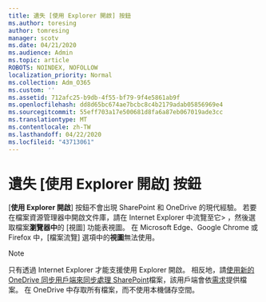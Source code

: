 ```yaml
---
title: 遺失 [使用 Explorer 開啟] 按鈕
ms.author: toresing
author: tomresing
manager: scotv
ms.date: 04/21/2020
ms.audience: Admin
ms.topic: article
ROBOTS: NOINDEX, NOFOLLOW
localization_priority: Normal
ms.collection: Adm_O365
ms.custom: ''
ms.assetid: 712afc25-b9db-4f55-bf79-9f4e5861ab9f
ms.openlocfilehash: dd8d65bc674ae7bcbc8c4b2179adab05856969e4
ms.sourcegitcommit: 55eff703a17e500681d8fa6a87eb067019ade3cc
ms.translationtype: MT
ms.contentlocale: zh-TW
ms.lasthandoff: 04/22/2020
ms.locfileid: "43713061"
---
```

# <a name="the-open-with-explorer-button-is-missing"></a>遺失 [使用 Explorer 開啟] 按鈕

[**使用 Explorer 開啟**] 按鈕不會出現 SharePoint 和 OneDrive 的現代經驗。 若要在檔案資源管理器中開啟文件庫，請在 Internet Explorer 中流覽至它\> ，然後選取檔案**瀏覽器中**的 [視圖] 功能表視圖。 在 Microsoft Edge、Google Chrome 或 Firefox 中，[檔案流覽] 選項中的**視圖**無法使用。 
  
> [!NOTE]
> 只有透過 Internet Explorer 才能支援使用 Explorer 開啟。 相反地，請[使用新的 OneDrive 同步用戶端來同步處理 SharePoint](https://support.office.com/article/6de9ede8-5b6e-4503-80b2-6190f3354a88.aspx)檔案，該用戶端會依[需求](https://support.office.com/article/0e6860d3-d9f3-4971-b321-7092438fb38e.aspx)提供檔案。 在 OneDrive 中存取所有檔案，而不使用本機儲存空間。 
  

